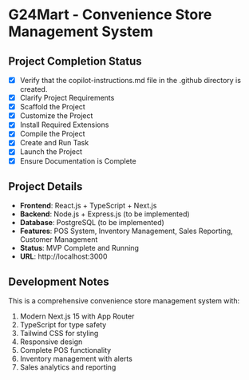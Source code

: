 <!-- Use this file to provide workspace-specific custom instructions to Copilot. -->

# G24Mart - Convenience Store Management System

## Project Completion Status
- [x] Verify that the copilot-instructions.md file in the .github directory is created.
- [x] Clarify Project Requirements
- [x] Scaffold the Project
- [x] Customize the Project
- [x] Install Required Extensions
- [x] Compile the Project
- [x] Create and Run Task
- [x] Launch the Project
- [x] Ensure Documentation is Complete

## Project Details
- **Frontend**: React.js + TypeScript + Next.js
- **Backend**: Node.js + Express.js (to be implemented)
- **Database**: PostgreSQL (to be implemented)
- **Features**: POS System, Inventory Management, Sales Reporting, Customer Management
- **Status**: MVP Complete and Running
- **URL**: http://localhost:3000

## Development Notes
This is a comprehensive convenience store management system with:
1. Modern Next.js 15 with App Router
2. TypeScript for type safety
3. Tailwind CSS for styling
4. Responsive design
5. Complete POS functionality
6. Inventory management with alerts
7. Sales analytics and reporting
